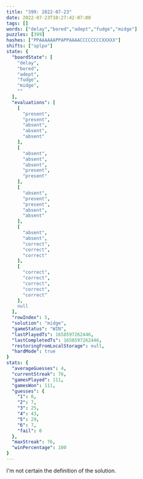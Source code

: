 ```yaml
---
title: "399: 2022-07-23"
date: 2022-07-23T10:27:42-07:00
tags: []
words: ["delay","bored","adept","fudge","midge"]
puzzles: [399]
hashes: ["PPAAAAAAPPAPPAAAACCCCCCCCXXXXX"]
shifts: ["splpo"]
state: {
  "boardState": [
    "delay",
    "bored",
    "adept",
    "fudge",
    "midge",
    ""
  ],
  "evaluations": [
    [
      "present",
      "present",
      "absent",
      "absent",
      "absent"
    ],
    [
      "absent",
      "absent",
      "absent",
      "present",
      "present"
    ],
    [
      "absent",
      "present",
      "present",
      "absent",
      "absent"
    ],
    [
      "absent",
      "absent",
      "correct",
      "correct",
      "correct"
    ],
    [
      "correct",
      "correct",
      "correct",
      "correct",
      "correct"
    ],
    null
  ],
  "rowIndex": 5,
  "solution": "midge",
  "gameStatus": "WIN",
  "lastPlayedTs": 1658597262446,
  "lastCompletedTs": 1658597262446,
  "restoringFromLocalStorage": null,
  "hardMode": true
}
stats: {
  "averageGuesses": 4,
  "currentStreak": 76,
  "gamesPlayed": 111,
  "gamesWon": 111,
  "guesses": {
    "1": 0,
    "2": 7,
    "3": 25,
    "4": 43,
    "5": 29,
    "6": 7,
    "fail": 0
  },
  "maxStreak": 76,
  "winPercentage": 100
}
---
```


<!-- more -->
I'm not certain the definition of the solution. 
